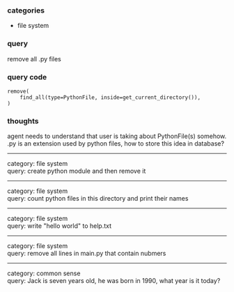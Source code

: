 ### categories
- file system

### query
remove all .py files

### query code
```
remove(
    find_all(type=PythonFile, inside=get_current_directory()),
)
```

### thoughts
agent needs to understand that user is taking about PythonFile(s) somehow.  
.py is an extension used by python files, how to store this idea in database?  


---

category: file system  
query: create python module and then remove it  

---

category: file system  
query: count python files in this directory and print their names  

---

category: file system  
query: write "hello world" to help.txt  

---

category: file system  
query: remove all lines in main.py that contain nubmers  

---

category: common sense  
query: Jack is seven years old, he was born in 1990, what year is it today?  
